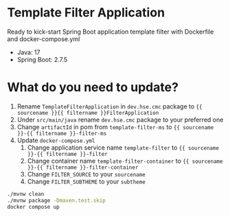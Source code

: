 # Template Filter Application

Ready to kick-start Spring Boot application template filter with Dockerfile and docker-compose.yml
* Java: 17
* Spring Boot: 2.7.5
# What do you need to update?
1. Rename `TemplateFilterApplication` in `dev.hse.cmc` package to `{{ sourcename }}{{ filtername }}FilterApplication`
2. Under `src/main/java` rename `dev.hse.cmc` package to your preferred one
3. Change `artifactId` in pom from `template-filter-ms` to `{{ sourcename }}-{{ filtername }}-filter-ms`
4. Update `docker-compose.yml`
   1. Change application service name `template-filter` to `{{ sourcename }}-{{ filtername }}-filter`
   2. Change container name `template-filter-container` to `{{ sourcename }}-{{ filtername }}-filter-container`
   3. Change `FILTER_SOURCE` to your `sourcename`
   4. Change `FILTER_SUBTHEME` to your `subtheme`

```bash
./mvnw clean
./mvnw package -Dmaven.test.skip
docker compose up
```